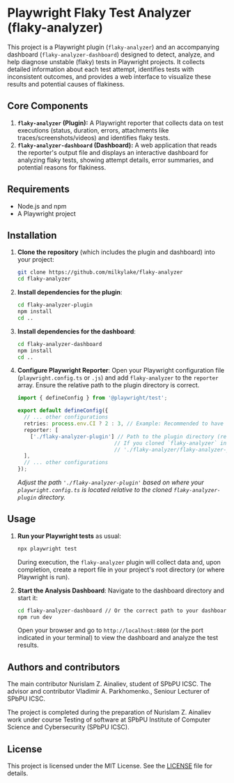 # Playwright Flaky Test Analyzer (flaky-analyzer)

This project is a Playwright plugin (`flaky-analyzer`) and an accompanying dashboard (`flaky-analyzer-dashboard`) designed to detect, analyze, and help diagnose unstable (flaky) tests in Playwright projects. It collects detailed information about each test attempt, identifies tests with inconsistent outcomes, and provides a web interface to visualize these results and potential causes of flakiness.

## Core Components

1.  **`flaky-analyzer` (Plugin):** A Playwright reporter that collects data on test executions (status, duration, errors, attachments like traces/screenshots/videos) and identifies flaky tests.
2.  **`flaky-analyzer-dashboard` (Dashboard):** A web application that reads the reporter's output file and displays an interactive dashboard for analyzing flaky tests, showing attempt details, error summaries, and potential reasons for flakiness.

## Requirements

*   Node.js and npm
*   A Playwright project

## Installation

1.  **Clone the repository** (which includes the plugin and dashboard) into your project:
    ```bash
    git clone https://github.com/milkylake/flaky-analyzer
    cd flaky-analyzer
    ```

2.  **Install dependencies for the plugin**:
    ```bash
    cd flaky-analyzer-plugin
    npm install
    cd ..
    ```

3.  **Install dependencies for the dashboard**:
    ```bash
    cd flaky-analyzer-dashboard
    npm install
    cd ..
    ```

4.  **Configure Playwright Reporter**:
    Open your Playwright configuration file (`playwright.config.ts` or `.js`) and add `flaky-analyzer` to the `reporter` array. Ensure the relative path to the plugin directory is correct.
    ```typescript
    import { defineConfig } from '@playwright/test';

    export default defineConfig({
      // ... other configurations
      retries: process.env.CI ? 2 : 3, // Example: Recommended to have retries for flaky test detection
      reporter: [
        ['./flaky-analyzer-plugin'] // Path to the plugin directory (relative to playwright.config.ts)
                                   // If you cloned `flaky-analyzer` into your project root, this would be
                                   // './flaky-analyzer/flaky-analyzer-plugin'
      ],
      // ... other configurations
    });
    ```
    *Adjust the path `'./flaky-analyzer-plugin'` based on where your `playwright.config.ts` is located relative to the cloned `flaky-analyzer-plugin` directory.*

## Usage

1.  **Run your Playwright tests** as usual:
    ```bash
    npx playwright test
    ```
    During execution, the `flaky-analyzer` plugin will collect data and, upon completion, create a report file in your project's root directory (or where Playwright is run).

2.  **Start the Analysis Dashboard**:
    Navigate to the dashboard directory and start it:
    ```bash
    cd flaky-analyzer-dashboard // Or the correct path to your dashboard directory
    npm run dev
    ```
    Open your browser and go to `http://localhost:8080` (or the port indicated in your terminal) to view the dashboard and analyze the test results.

## Authors and contributors

The main contributor Nurislam Z. Ainaliev, student of SPbPU ICSC. The advisor and contributor Vladimir A. Parkhomenko., Seniour Lecturer of SPbPU ICSC.

The project is completed during the preparation of Nurislam Z. Ainaliev work under course Testing of software at SPbPU Institute of Computer Science and Cybersecurity (SPbPU ICSC).

## License

This project is licensed under the MIT License. See the [LICENSE](LICENSE.md) file for details.
